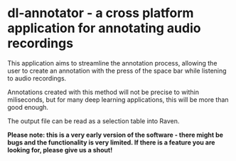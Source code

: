 # dl-annotator - a cross platform application for annotating audio recordings

This application aims to streamline the annotation process, allowing the user to create an annotation with the press of the space bar while listening to audio recordings.

Annotations created with this method will not be precise to within miliseconds, but for many deep learning applications, this will be more than good enough.

The output file can be read as a selection table into Raven.

**Please note: this is a very early version of the software - there might be bugs and the functionality is very limited. If there is a feature you are looking for, please give us a shout!**
